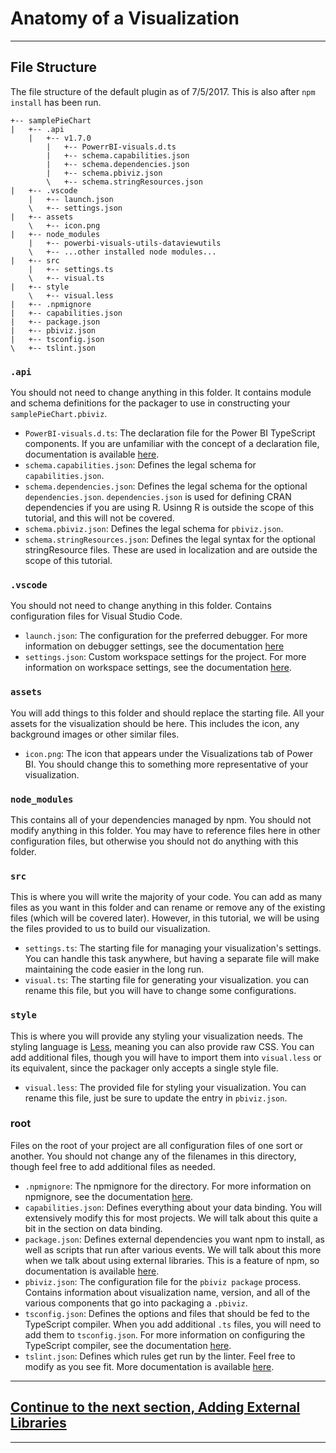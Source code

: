 



# Anatomy of a Visualization
---

## File Structure
The file structure of the default plugin as of 7/5/2017. This is also after `npm install` has been run.

```
+-- samplePieChart
|   +-- .api
    |   +-- v1.7.0
        |   +-- PowerrBI-visuals.d.ts
        |   +-- schema.capabilities.json
        |   +-- schema.dependencies.json
        |   +-- schema.pbiviz.json
        \   +-- schema.stringResources.json
|   +-- .vscode
    |   +-- launch.json
    \   +-- settings.json
|   +-- assets
    \   +-- icon.png
|   +-- node_modules
    |   +-- powerbi-visuals-utils-dataviewutils
    \   +-- ...other installed node modules...
|   +-- src
    |   +-- settings.ts
    \   +-- visual.ts
|   +-- style
    \   +-- visual.less
|   +-- .npmignore
|   +-- capabilities.json
|   +-- package.json
|   +-- pbiviz.json
|   +-- tsconfig.json
\   +-- tslint.json
```

### `.api`
You should not need to change anything in this folder. It contains module and schema definitions for the packager to use in constructing your `samplePieChart.pbiviz`.

*   `PowerBI-visuals.d.ts`: The declaration file for the Power BI TypeScript components. If you are unfamiliar with the concept of a declaration file, documentation is available [here](https://www.typescriptlang.org../handbook/declaration-files/introduction.html).
*   `schema.capabilities.json`: Defines the legal schema for `capabilities.json`.
*   `schema.dependencies.json`: Defines the legal schema for the optional `dependencies.json`. `dependencies.json` is used for defining CRAN dependencies if you are using R. Usinng R is outside the scope of this tutorial, and this will not be covered.
*   `schema.pbiviz.json`: Defines the legal schema for `pbiviz.json`.
*   `schema.stringResources.json`: Defines the legal syntax for the optional stringResource files. These are used in localization and are outside the scope of this tutorial.

### `.vscode`
You should not need to change anything in this folder. Contains configuration files for Visual Studio Code.

*   `launch.json`: The configuration for the preferred debugger. For more information on debugger settings, see the documentation [here](https://code.visualstudio.com../editor/debugging)
*   `settings.json`: Custom workspace settings for the project. For more information on workspace settings, see the documentation [here](https://code.visualstudio.com../getstarted/settings).

### `assets`
You will add things to this folder and should replace the starting file. All your assets for the visualization should be here. This includes the icon, any background images or other similar files.

*   `icon.png`: The icon that appears under the Visualizations tab of Power BI. You should change this to something more representative of your visualization.

### `node_modules`
This contains all of your dependencies managed by npm. You should not modify anything in this folder. You may have to reference files here in other configuration files, but otherwise you should not do anything with this folder.

### `src`
This is where you will write the majority of your code. You can add as many files as you want in this folder and can rename or remove any of the existing files (which will be covered later). However, in this tutorial, we will be using the files provided to us to build our visualization.

*   `settings.ts`: The starting file for managing your visualization's settings. You can handle this task anywhere, but having a separate file will make maintaining the code easier in the long run.
*   `visual.ts`: The starting file for generating your visualization. you can rename this file, but you will have to change some configurations.

### `style`
This is where you will provide any styling your visualization needs. The styling language is [Less](http://lesscss.org/), meaning you can also provide raw CSS. You can add additional files, though you will have to import them into `visual.less` or its equivalent, since the packager only accepts a single style file.

*   `visual.less`: The provided file for styling your visualization. You can rename this file, just be sure to update the entry in `pbiviz.json`.

### root
Files on the root of your project are all configuration files of one sort or another. You should not change any of the filenames in this directory, though feel free to add additional files as needed.

*   `.npmignore`: The npmignore for the directory. For more information on npmignore, see the documentation [here](https://docs.npmjs.com/misc/developers#keeping-files-out-of-your-package).
*   `capabilities.json`: Defines everything about your data binding. You will extensively modify this for most projects. We will talk about this quite a bit in the section on data binding.
*   `package.json`: Defines external dependencies you want npm to install, as well as scripts that run after various events. We will talk about this more when we talk about using external libraries. This is a feature of npm, so documentation is available [here](https://docs.npmjs.com/files/package.json).
*   `pbiviz.json`: The configuration file for the `pbiviz package` process. Contains information about visualization name, version, and all of the various components that go into packaging a `.pbiviz`.
*   `tsconfig.json`: Defines the options and files that should be fed to the TypeScript compiler. When you add additional `.ts` files, you will need to add them to `tsconfig.json`. For more information on configuring the TypeScript compiler, see the documentation [here](https://www.typescriptlang.org../handbook/tsconfig-json.html).
*   `tslint.json`: Defines which rules get run by the linter. Feel free to modify as you see fit. More documentation is available [here](https://palantir.github.io/tslint/usage/tslint-json/).


---
## **[Continue to the next section, Adding External Libraries](../setup/3-AddingExternalLibraries.md)**
---




